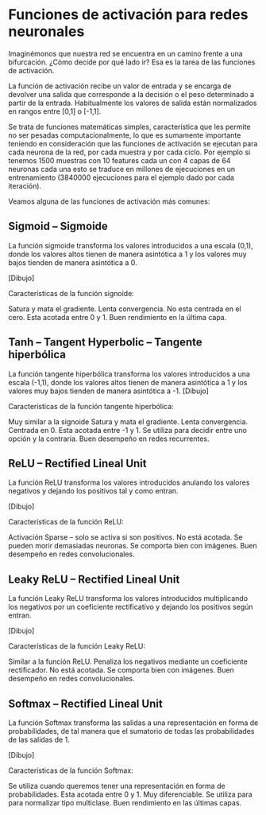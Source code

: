 # Funciones de activación para redes neuronales
Imaginémonos que nuestra red se encuentra en un camino frente a una bifurcación. ¿Cómo decide por qué lado ir? Esa es la tarea de las funciones de activación.

La función de activación recibe un valor de entrada y se encarga de devolver una salida que corresponde a la decisión o el peso determinado a partir de la entrada. Habitualmente los valores de salida están normalizados en rangos entre [0,1] o [-1,1].

Se trata de funciones matemáticas simples, característica que les permite no ser pesadas computacionalmente, lo que es sumamente importante teniendo en consideración que las funciones de activación se ejecutan para cada neurona de la red, por cada muestra y por cada ciclo. Por ejemplo si tenemos 1500 muestras con 10 features cada un con 4 capas de 64 neuronas cada una esto se traduce en millones de ejecuciones en un entrenamiento (3840000 ejecuciones para el ejemplo dado por cada iteración).

Veamos alguna de las funciones de activación más comunes:

## Sigmoid – Sigmoide
La función sigmoide transforma los valores introducidos a una escala (0,1), donde los valores altos tienen de manera asintótica a 1 y los valores muy bajos tienden de manera asintótica a 0.

[Dibujo]

Características de la función signoide:

Satura y mata el gradiente.
Lenta convergencia.
No esta centrada en el cero.
Esta acotada entre 0 y 1.
Buen rendimiento en la última capa.
 

## Tanh – Tangent Hyperbolic – Tangente hiperbólica
La función tangente hiperbólica transforma los valores introducidos a una escala (-1,1), donde los valores altos tienen de manera asintótica a 1 y los valores muy bajos tienden de manera asintótica a -1.
[Dibujo]

Características de la función tangente hiperbólica:

Muy similar a la signoide
Satura y mata el gradiente.
Lenta convergencia.
Centrada en 0.
Esta acotada entre -1 y 1.
Se utiliza para decidir entre uno opción y la contraria.
Buen desempeño en redes recurrentes.
 

## ReLU – Rectified Lineal Unit
La función ReLU transforma los valores introducidos anulando los valores negativos y dejando los positivos tal y como entran.

[Dibujo] 

Características de la función ReLU:

Activación Sparse – solo se activa si son positivos.
No está acotada.
Se pueden morir demasiadas neuronas.
Se comporta bien con imágenes.
Buen desempeño en redes convolucionales.
 

## Leaky ReLU – Rectified Lineal Unit
La función Leaky ReLU transforma los valores introducidos multiplicando los negativos por un coeficiente rectificativo y dejando los positivos según entran.

[Dibujo]

Características de la función Leaky ReLU:

Similar a la función ReLU.
Penaliza los negativos mediante un coeficiente rectificador.
No está acotada.
Se comporta bien con imágenes.
Buen desempeño en redes convolucionales.
 

## Softmax – Rectified Lineal Unit
La función Softmax transforma las salidas a una representación en forma de probabilidades, de tal manera que el sumatorio de todas las probabilidades de las salidas de 1.

[Dibujo]

Características de la función Softmax:

Se utiliza cuando queremos tener una representación en forma de probabilidades.
Esta acotada entre 0 y 1.
Muy diferenciable.
Se utiliza para para normalizar tipo multiclase.
Buen rendimiento en las últimas capas.